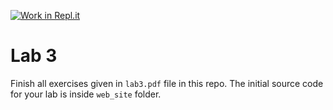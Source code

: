 [![Work in Repl.it](https://classroom.github.com/assets/work-in-replit-14baed9a392b3a25080506f3b7b6d57f295ec2978f6f33ec97e36a161684cbe9.svg)](https://classroom.github.com/online_ide?assignment_repo_id=4289444&assignment_repo_type=AssignmentRepo)
# Lab 3

Finish all exercises given in `lab3.pdf` file in this repo. The initial source code for your lab is inside `web_site` folder.